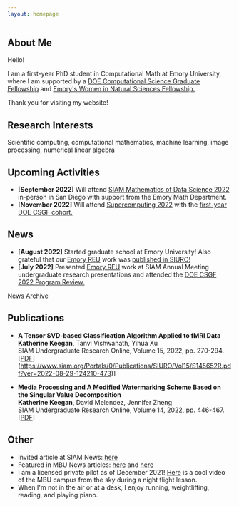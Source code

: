 ```yaml
---
layout: homepage
---
```


## About Me

Hello!

I am a first-year PhD student in Computational Math at Emory University, where I am supported by a [DOE Computational Science Graduate Fellowship](https://www.krellinst.org/csgf/) and [Emory's Women in Natural Sciences Fellowship.](https://www.gs.emory.edu/admissions/finance_overview.html#:~:text=The%20Women%20in%20Natural%20Sciences,have%20demonstrated%20outstanding%20academic%20achievement.)

Thank you for visiting my website!

## Research Interests

Scientific computing, computational mathematics, machine learning, image processing, numerical linear algebra

## Upcoming Activities

- **[September 2022]** Will attend [SIAM Mathematics of Data Science 2022](https://www.siam.org/conferences/cm/conference/mds22) in-person in San Diego with support from the Emory Math Department. 
- **[November 2022]** Will attend [Supercomputing 2022](https://sc22.supercomputing.org/) with the [first-year DOE CSGF cohort.](https://www.krellinst.org/csgf/about-doe-csgf/news-events/2022-incoming-class)

## News
- **[August 2022]** Started graduate school at Emory University! Also grateful that our [Emory REU](http://www.mathcs.emory.edu/site/scicomp/REURET/) work was [published in SIURO!](https://www.siam.org/Portals/0/Publications/SIURO/Vol15/S145652R.pdf?ver=2022-08-29-124210-473)
- **[July 2022]** Presented [Emory REU](http://www.mathcs.emory.edu/site/scicomp/REURET/) work at SIAM Annual Meeting undergraduate research presentations and attended the [DOE CSGF 2022 Program Review.](https://www.krellinst.org/csgf/conf/2022)

[News Archive](news.md)


## Publications

- **A Tensor SVD-based Classification Algorithm Applied to fMRI Data**
  <br>
  **Katherine Keegan**, Tanvi Vishwanath, Yihua Xu
  <br>
  SIAM Undergraduate Research Online, Volume 15, 2022, pp. 270-294.
  <br>
  [[PDF](https://arxiv.org/abs/2111.00587)](https://www.siam.org/Portals/0/Publications/SIURO/Vol15/S145652R.pdf?ver=2022-08-29-124210-473)] 

- **Media Processing and A Modified Watermarking Scheme Based on the Singular Value Decomposition**
  <br>
  **Katherine Keegan**, David Melendez, Jennifer Zheng
  <br>
  SIAM Undergraduate Research Online, Volume 14, 2022, pp. 446-467.
  <br>
  [[PDF](https://www.siam.org/Portals/0/Documents/S141166PDF.pdf?ver=2021-09-23-070730-093)] 
  
## Other

- Invited article at SIAM News: [here](https://sinews.siam.org/Details-Page/a-modified-watermarking-scheme-based-on-the-singular-value-decomposition)
- Featured in MBU News articles: [here](https://marybaldwin.edu/news/2021/12/17/program-for-the-exceptionally-gifted-standout-katie-keegan-22-wins-national-attention/) and [here](https://marybaldwin.edu/news/2022/04/29/senior-wins-prestigious-doctoral-research-fellowship/)
- I am a licensed private pilot as of December 2021! [Here](https://youtu.be/YhEA6PkSirU) is a cool video of the MBU campus from the sky during a night flight lesson. 
- When I'm not in the air or at a desk, I enjoy running, weightlifting, reading, and playing piano.
